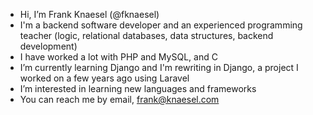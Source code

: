 - Hi, I’m Frank Knaesel (@fknaesel)
- I'm a backend software developer and an experienced programming teacher (logic, relational databases, data structures, backend development)
- I have worked a lot with PHP and MySQL, and C
- I’m currently learning Django and I'm rewriting in Django, a project I worked on a few years ago using Laravel
- I’m interested in learning new languages and frameworks
- You can reach me by email, frank@knaesel.com

<!---
fknaesel/fknaesel is a ✨ special ✨ repository because its `README.md` (this file) appears on your GitHub profile.
You can click the Preview link to take a look at your changes.
--->

